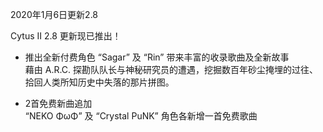 2020年1月6日更新2.8  

Cytus II 2.8 更新现已推出！    

- 推出全新付费角色 “Sagar” 及 “Rin” 带来丰富的收录歌曲及全新故事    
藉由 A.R.C. 探勘队队长与神秘研究员的遭遇，挖掘数百年砂尘掩埋的过往、拾回人类所知历史中失落的那片拼图。    

- 2首免费新曲追加   
“NEKO ΦωΦ” 及 “Crystal PuNK” 角色各新增一首免费歌曲    